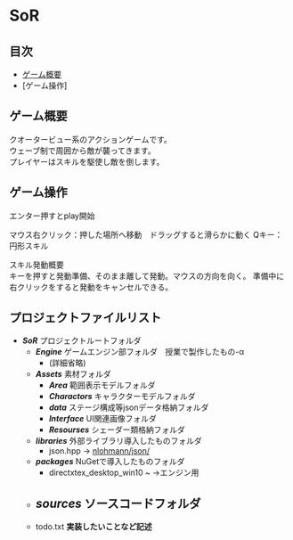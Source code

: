 # SoR　
## 目次
- [ゲーム概要](##ゲーム概要)
- [ゲーム操作]

## ゲーム概要
クオータービュー系のアクションゲームです。\
ウェーブ制で周囲から敵が襲ってきます。\
プレイヤーはスキルを駆使し敵を倒します。

## ゲーム操作
エンター押すとplay開始

マウス右クリック：押した場所へ移動　ドラッグすると滑らかに動く
Qキー：円形スキル

スキル発動概要\
キーを押すと発動準備、そのまま離して発動。マウスの方向を向く。
準備中に右クリックをすると発動をキャンセルできる。

## プロジェクトファイルリスト
- ***SoR*** プロジェクトルートフォルダ
  - ***Engine*** ゲームエンジン部フォルダ　授業で製作したもの-α
    - (詳細省略)
  - ***Assets*** 素材フォルダ
    - ***Area***  範囲表示モデルフォルダ
    - ***Charactors*** キャラクターモデルフォルダ
    - ***data*** ステージ構成等jsonデータ格納フォルダ
    - ***Interface*** UI関連画像フォルダ
    - ***Resourses*** シェーダー類格納フォルダ
  - ***libraries*** 外部ライブラリ導入したものフォルダ
    - json.hpp → [nlohmann/json/](https://github.com/nlohmann/json)
  - ***packages*** NuGetで導入したものフォルダ
    - directxtex_desktop_win10 ~ →エンジン用
  - ***sources*** ソースコードフォルダ
    - 
  - todo.txt **実装したいことなど記述**